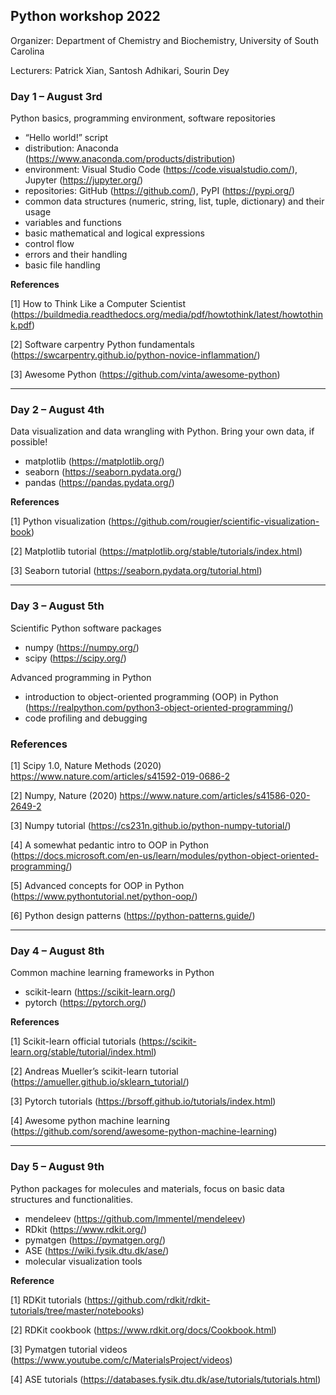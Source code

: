 ## Python workshop 2022

Organizer: Department of Chemistry and Biochemistry, University of South Carolina

Lecturers: Patrick Xian, Santosh Adhikari, Sourin Dey



### Day 1 – August 3rd

Python basics, programming environment, software repositories

* “Hello world!” script
* distribution: Anaconda (https://www.anaconda.com/products/distribution)
* environment: Visual Studio Code (https://code.visualstudio.com/), Jupyter (https://jupyter.org/)
* repositories: GitHub (https://github.com/), PyPI (https://pypi.org/)
* common data structures (numeric, string, list, tuple, dictionary) and their usage
* variables and functions
* basic mathematical and logical expressions
* control flow
* errors and their handling
* basic file handling



**References**

[1] How to Think Like a Computer Scientist (https://buildmedia.readthedocs.org/media/pdf/howtothink/latest/howtothink.pdf)

[2] Software carpentry Python fundamentals (https://swcarpentry.github.io/python-novice-inflammation/)

[3] Awesome Python (https://github.com/vinta/awesome-python) 



***

### Day 2 – August 4th

Data visualization and data wrangling with Python. Bring your own data, if possible!

- matplotlib (https://matplotlib.org/)
- seaborn (https://seaborn.pydata.org/)
- pandas (https://pandas.pydata.org/)



**References**

[1] Python visualization (https://github.com/rougier/scientific-visualization-book)

[2] Matplotlib tutorial (https://matplotlib.org/stable/tutorials/index.html)

[3] Seaborn tutorial (https://seaborn.pydata.org/tutorial.html) 



***

### Day 3 – August 5th

Scientific Python software packages

- numpy (https://numpy.org/)
- scipy (https://scipy.org/)

Advanced programming in Python

- introduction to object-oriented programming (OOP) in Python (https://realpython.com/python3-object-oriented-programming/)
- code profiling and debugging



### References

[1] Scipy 1.0, Nature Methods (2020) https://www.nature.com/articles/s41592-019-0686-2

[2] Numpy, Nature (2020) https://www.nature.com/articles/s41586-020-2649-2

[3] Numpy tutorial (https://cs231n.github.io/python-numpy-tutorial/)

[4] A somewhat pedantic intro to OOP in Python (https://docs.microsoft.com/en-us/learn/modules/python-object-oriented-programming/)

[5] Advanced concepts for OOP in Python (https://www.pythontutorial.net/python-oop/)

[6] Python design patterns (https://python-patterns.guide/) 



***

### Day 4 – August 8th

Common machine learning frameworks in Python

- scikit-learn (https://scikit-learn.org/)
- pytorch (https://pytorch.org/)



**References**

[1] Scikit-learn official tutorials (https://scikit-learn.org/stable/tutorial/index.html)

[2] Andreas Mueller’s scikit-learn tutorial (https://amueller.github.io/sklearn_tutorial/)

[3] Pytorch tutorials (https://brsoff.github.io/tutorials/index.html)

[4] Awesome python machine learning (https://github.com/sorend/awesome-python-machine-learning)



***

### Day 5 – August 9th

Python packages for molecules and materials, focus on basic data structures and functionalities.

- mendeleev (https://github.com/lmmentel/mendeleev)
- RDkit (https://www.rdkit.org/)
- pymatgen (https://pymatgen.org/)
- ASE (https://wiki.fysik.dtu.dk/ase/)
- molecular visualization tools



**Reference**

[1] RDKit tutorials (https://github.com/rdkit/rdkit-tutorials/tree/master/notebooks)

[2] RDKit cookbook (https://www.rdkit.org/docs/Cookbook.html)

[3] Pymatgen tutorial videos (https://www.youtube.com/c/MaterialsProject/videos)

[4] ASE tutorials (https://databases.fysik.dtu.dk/ase/tutorials/tutorials.html) 

